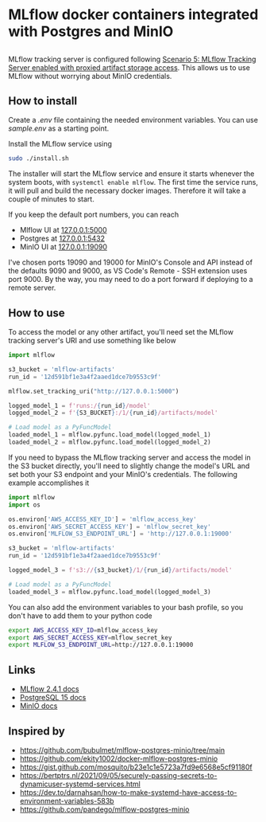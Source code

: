 # MLflow docker containers integrated with Postgres and MinIO

##
MLflow tracking server is configured following [Scenario 5: MLflow Tracking Server enabled with proxied artifact storage access](https://mlflow.org/docs/2.4.1/tracking.html#scenario-5-mlflow-tracking-server-enabled-with-proxied-artifact-storage-access). This allows us to use MLflow without worrying about MinIO credentials.

## How to install
Create a *.env* file containing the needed environment variables. You can use *sample.env* as a starting point.

Install the MLflow service using
```bash
sudo ./install.sh
```
The installer will start the MLflow service and ensure it starts whenever the system boots, with `systemctl enable mlflow`. The first time the service runs, it will pull and build the necessary docker images. Therefore it will take a couple of minutes to start.

If you keep the default port numbers, you can reach
- Mlflow UI at [127.0.0.1:5000](http://127.0.0.1:5000)
- Postgres at [127.0.0.1:5432](http://127.0.0.1:5432)
- MinIO UI at [127.0.0.1:19090](http://127.0.0.1:19090)

I've chosen ports 19090 and 19000 for MinIO's Console and API instead of the defaults 9090 and 9000, as VS Code's Remote - SSH extension uses port 9000. By the way, you may need to do a port forward if deploying to a remote server.

## How to use
To access the model or any other artifact, you'll need set the MLflow tracking server's URI and use something like below

```python
import mlflow

s3_bucket = 'mlflow-artifacts'
run_id = '12d591bf1e3a4f2aaed1dce7b9553c9f'

mlflow.set_tracking_uri("http://127.0.0.1:5000")

logged_model_1 = f'runs:/{run_id}/model'
logged_model_2 = f'{S3_BUCKET}:/1/{run_id}/artifacts/model'

# Load model as a PyFuncModel
loaded_model_1 = mlflow.pyfunc.load_model(logged_model_1)
loaded_model_2 = mlflow.pyfunc.load_model(logged_model_2)
```

If you need to bypass the MLflow tracking server and access the model in the S3 bucket directly, you'll need to slightly change the model's URL and set both your S3 endpoint and your MinIO's credentials. The following example accomplishes it 

```python
import mlflow
import os

os.environ['AWS_ACCESS_KEY_ID'] = 'mlflow_access_key'
os.environ['AWS_SECRET_ACCESS_KEY'] = 'mlflow_secret_key'
os.environ['MLFLOW_S3_ENDPOINT_URL'] = 'http://127.0.0.1:19000'

s3_bucket = 'mlflow-artifacts'
run_id = '12d591bf1e3a4f2aaed1dce7b9553c9f'

logged_model_3 = f's3://{s3_bucket}/1/{run_id}/artifacts/model'

# Load model as a PyFuncModel
loaded_model_3 = mlflow.pyfunc.load_model(logged_model_3)
```

You can also add the environment variables to your bash profile, so you don't have to add them to your python code

```bash
export AWS_ACCESS_KEY_ID=mlflow_access_key
export AWS_SECRET_ACCESS_KEY=mlflow_secret_key
export MLFLOW_S3_ENDPOINT_URL=http://127.0.0.1:19000
```

## Links
- [MLflow 2.4.1 docs](https://mlflow.org/docs/2.4.1/index.html)
- [PostgreSQL 15 docs](https://www.postgresql.org/docs/15/index.html)
- [MinIO docs](https://min.io/docs/minio/container/index.html)

## Inspired by
- https://github.com/bubulmet/mlflow-postgres-minio/tree/main
- https://github.com/ekity1002/docker-mlflow-postgres-minio
- https://gist.github.com/mosquito/b23e1c1e5723a7fd9e6568e5cf91180f
- https://bertptrs.nl/2021/09/05/securely-passing-secrets-to-dynamicuser-systemd-services.html
- https://dev.to/darnahsan/how-to-make-systemd-have-access-to-environment-variables-583b
- https://github.com/pandego/mlflow-postgres-minio
